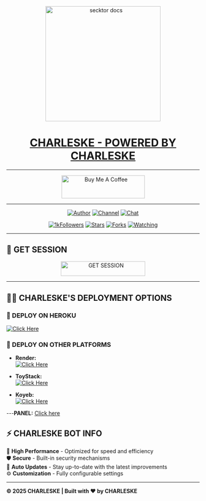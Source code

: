 
<p align="center">  
  <a href="https://files.catbox.moe/n6dmx3.jpeg">
    <img alt="secktor docs" height="300" src="https://files.catbox.moe/n6dmx3.jpeg">
    <h1 align="center"> CHARLESKE - POWERED BY CHARLESKE</h1>
  </a>
</p>  

---

<p align="center">
  <a href="https://buymeacoffee.com/charlesodhu" target="_blank">
    <img src="https://cdn.buymeacoffee.com/buttons/v2/default.-redpng" alt="Buy Me A Coffee" style="height: 60px !important;width: 217px !important;">
  </a>
</p>

---

<p align="center">
  <a href="https://github.com/charleske"><img title="Author" src="https://img.shields.io/badge/charleske-black?style=for-the-badge&logo=Github"></a> 
  <a href="https://whatsapp.com/channel/0029VaZuGSxEawdxZK9CzM0Y"><img title="Channel" src="https://img.shields.io/badge/CHANNEL-black?style=for-the-badge&logo=whatsapp"></a> 
  <a href="https://wa.me/254759626063"><img title="Chat" src="https://img.shields.io/badge/CHAT US-neon?style=for-the-badge&logo=whatsapp"></a>
</p>

<p align="center">
  <a href="https://github.com/charleske?tab=followers"><img title="1kFollowers" src="https://img.shields.io/github/followers/charleske?label=Followers&style=social"></a>
  <a href="https://github.com/charleske/BMW-MD/stargazers/"><img title="Stars" src="https://img.shields.io/github/stars/charleske/BMW-MD?&style=social"></a>
  <a href="https://github.com/charleske/BMW-MD/network/members"><img title="Forks" src="https://img.shields.io/github/forks/charleske/BMW-MD?style=social"></a>
  <a href="https://github.com/charleske/BMW-MD/watchers"><img title="Watching" src="https://img.shields.io/github/watchers/charleske/BMW-MD?label=Watching&style=social"></a>
</p>

---

## 🚀 GET SESSION

<p align="center">
  <a href="https://charle-ke.onrender.com">
    <img title="GET SESSION" src="https://img.shields.io/badge/GET SESSION-rainbow?style=for-the-badge&logo=bmw" width="220" height="38.45"/>
  </a>
</p>

---

## 🧚‍♂️ CHARLESKE'S DEPLOYMENT OPTIONS

### 🔹 DEPLOY ON HEROKU

  [![Click Here](https://img.shields.io/badge/➤Click-Here-red.svg)](https://dashboard.heroku.com/new?template=https://github.com/Charleskenya1/CHARLESKE)
  
### 🔹 DEPLOY ON OTHER PLATFORMS
- **Render:**  
  [![Click Here](https://img.shields.io/badge/➤Click-Here-blue.svg)](https://render.com)

- **ToyStack:**  
  [![Click Here](https://img.shields.io/badge/➤Click-Here-blue.svg)](https://toystack.ai)

- **Koyeb:**  
  [![Click Here](https://img.shields.io/badge/➤Click-Here-blue.svg)](https://koyeb.com)

---**PANEL:**
[Click here](https://host.talkdrove.com/auth/signup?ref=7D90F312)
## ⚡ CHARLESKE BOT INFO  
🚗 **High Performance** - Optimized for speed and efficiency  
🛡️ **Secure** - Built-in security mechanisms  
🔄 **Auto Updates** - Stay up-to-date with the latest improvements  
⚙️ **Customization** - Fully configurable settings  

---

**© 2025 CHARLESKE | Built with ❤️ by CHARLESKE**
